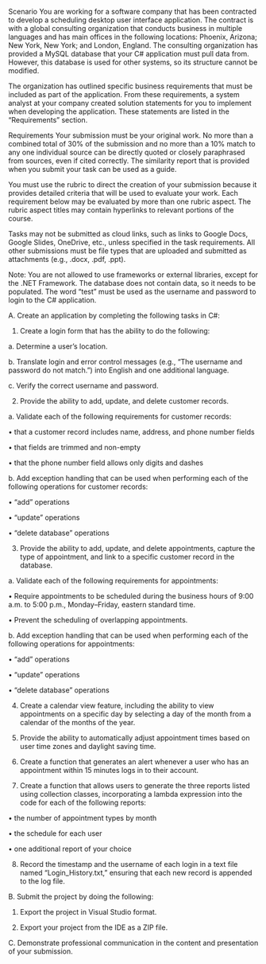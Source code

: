 Scenario
You are working for a software company that has been contracted to develop a scheduling desktop user interface application. The contract is with a global consulting organization that conducts business in multiple languages and has main offices in the following locations: Phoenix, Arizona; New York, New York; and London, England. The consulting organization has provided a MySQL database that your C# application must pull data from. However, this database is used for other systems, so its structure cannot be modified.

The organization has outlined specific business requirements that must be included as part of the application. From these requirements, a system analyst at your company created solution statements for you to implement when developing the application. These statements are listed in the “Requirements” section.

Requirements
Your submission must be your original work. No more than a combined total of 30% of the submission and no more than a 10% match to any one individual source can be directly quoted or closely paraphrased from sources, even if cited correctly. The similarity report that is provided when you submit your task can be used as a guide.

You must use the rubric to direct the creation of your submission because it provides detailed criteria that will be used to evaluate your work. Each requirement below may be evaluated by more than one rubric aspect. The rubric aspect titles may contain hyperlinks to relevant portions of the course.

Tasks may not be submitted as cloud links, such as links to Google Docs, Google Slides, OneDrive, etc., unless specified in the task requirements. All other submissions must be file types that are uploaded and submitted as attachments (e.g., .docx, .pdf, .ppt).

Note: You are not allowed to use frameworks or external libraries, except for the .NET Framework. The database does not contain data, so it needs to be populated. The word “test” must be used as the username and password to login to the C# application.

A.   Create an application by completing the following tasks in C#:

1.   Create a login form that has the ability to do the following:

a.   Determine a user’s location.

b.   Translate login and error control messages (e.g., “The username and password do not match.”) into English and one additional language.

c.   Verify the correct username and password.

2.   Provide the ability to add, update, and delete customer records.

a.   Validate each of the following requirements for customer records:

•    that a customer record includes name, address, and phone number fields

•    that fields are trimmed and non-empty

•    that the phone number field allows only digits and dashes

b.   Add exception handling that can be used when performing each of the following operations for customer records:

•    “add” operations

•    “update” operations

•    “delete database” operations

3.   Provide the ability to add, update, and delete appointments, capture the type of appointment, and link to a specific customer record in the database.

a.   Validate each of the following requirements for appointments:

•    Require appointments to be scheduled during the business hours of 9:00 a.m. to 5:00 p.m., Monday–Friday, eastern standard time.

•    Prevent the scheduling of overlapping appointments.

b.   Add exception handling that can be used when performing each of the following operations for appointments:

•    “add” operations

•    “update” operations

•    “delete database” operations

4.   Create a calendar view feature, including the ability to view appointments on a specific day by selecting a day of the month from a calendar of the months of the year.

5.   Provide the ability to automatically adjust appointment times based on user time zones and daylight saving time.

6.   Create a function that generates an alert whenever a user who has an appointment within 15 minutes logs in to their account.

7.   Create a function that allows users to generate the three reports listed using collection classes, incorporating a lambda expression into the code for each of the following reports:

•    the number of appointment types by month

•    the schedule for each user

•    one additional report of your choice

8.   Record the timestamp and the username of each login in a text file named “Login_History.txt,” ensuring that each new record is appended to the log file.


B.   Submit the project by doing the following:

1.   Export the project in Visual Studio format.

2.   Export your project from the IDE as a ZIP file.


C.   Demonstrate professional communication in the content and presentation of your submission.
